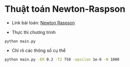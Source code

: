 # Thuật toán Newton-Raspson

- Link bài toán: <a href="https://drive.google.com/open?id=1B5ohvPdgIiZMS4lDLwh8sz4G6-ACEnA_">Newton Raspson</a>

- Thực thi chương trình

```
python main.py
```

- Chỉ rõ các thông số cụ thể

```bash
python main.py -ER 0.2 -T2 750 -epsilon 1e-6 -N 1000
```

